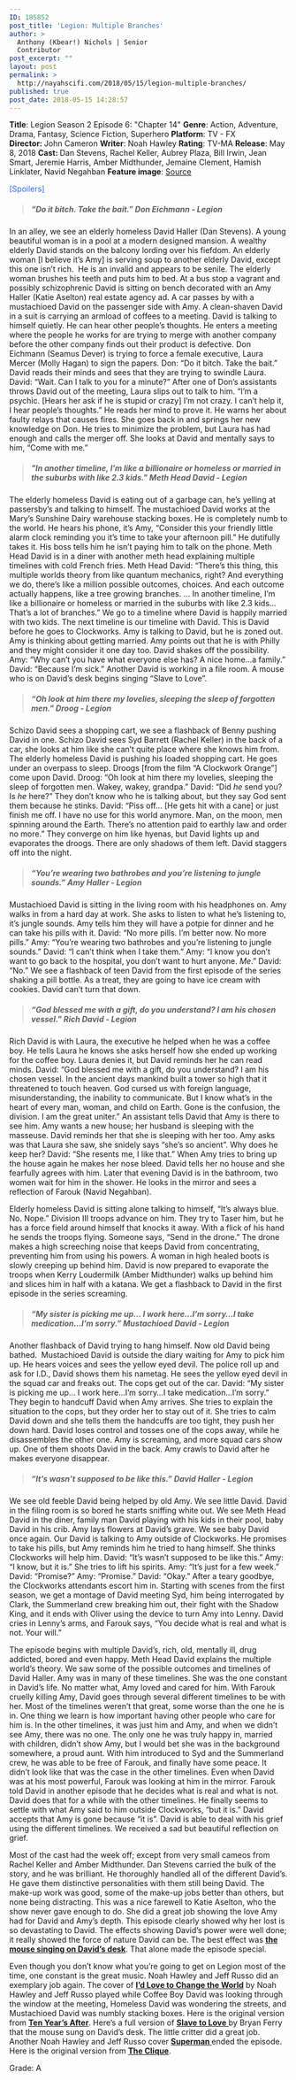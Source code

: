 ```yaml
---
ID: 185852
post_title: 'Legion: Multiple Branches'
author: >
  Anthony (Kbear!) Nichols | Senior
  Contributor
post_excerpt: ""
layout: post
permalink: >
  http://nayahscifi.com/2018/05/15/legion-multiple-branches/
published: true
post_date: 2018-05-15 14:28:57
---
```

<strong>Title</strong>: Legion Season 2 Episode 6: "Chapter 14"
<strong>Genre</strong>: Action, Adventure, Drama, Fantasy, Science Fiction, Superhero
<strong>Platform</strong>: TV - FX
<strong>Director: </strong>John Cameron
<strong>Writer</strong>: Noah Hawley
<strong>Rating</strong>: TV-MA
<strong>Release</strong>: May 8, 2018
<strong>Cast: </strong>Dan Stevens, Rachel Keller, Aubrey Plaza, Bill Irwin, Jean Smart, Jeremie Harris, Amber Midthunder, Jemaine Clement, Hamish Linklater, Navid Negahban
<strong>Feature image</strong>: <a href="http://oohlo.com/wp-content/uploads/2018/05/AmyDav.jpg">Source</a>

<span style="color: #3366ff;">[Spoilers]</span>
<blockquote>
<h5><strong>“Do it bitch. Take the bait.” Don Eichmann - Legion</strong></h5>
</blockquote>
In an alley, we see an elderly homeless David Haller (Dan Stevens). A young beautiful woman is in a pool at a modern designed mansion. A wealthy elderly David stands on the balcony lording over his fiefdom. An elderly woman [I believe it’s Amy] is serving soup to another elderly David, except this one isn’t rich.  He is an invalid and appears to be senile. The elderly woman brushes his teeth and puts him to bed. At a bus stop a vagrant and possibly schizophrenic David is sitting on bench decorated with an Amy Haller (Katie Aselton) real estate agency ad. A car passes by with a mustachioed David on the passenger side with Amy. A clean-shaven David in a suit is carrying an armload of coffees to a meeting. David is talking to himself quietly. He can hear other people’s thoughts. He enters a meeting where the people he works for are trying to merge with another company before the other company finds out their product is defective. Don Eichmann (Seamus Dever) is trying to force a female executive, Laura Mercer (Molly Hagan) to sign the papers. Don: “Do it bitch. Take the bait.” David reads their minds and sees that they are trying to swindle Laura. David: “Wait. Can I talk to you for a minute?” After one of Don’s assistants throws David out of the meeting, Laura slips out to talk to him. “I’m a psychic. [Hears her ask if he is stupid or crazy] I’m not crazy. I can’t help it, I hear people’s thoughts.” He reads her mind to prove it. He warns her about faulty relays that causes fires. She goes back in and springs her new knowledge on Don. He tries to minimize the problem, but Laura has had enough and calls the merger off. She looks at David and mentally says to him, “Come with me.”
<blockquote>
<h5><strong>"In another timeline, I’m like a billionaire or homeless or married in the suburbs with like 2.3 kids." Meth Head David - Legion</strong></h5>
</blockquote>
The elderly homeless David is eating out of a garbage can, he’s yelling at passersby’s and talking to himself. The mustachioed David works at the Mary’s Sunshine Dairy warehouse stacking boxes. He is completely numb to the world. He hears his phone, it’s Amy, “Consider this your friendly little alarm clock reminding you it’s time to take your afternoon pill.” He dutifully takes it. His boss tells him he isn’t paying him to talk on the phone. Meth Head David is in a diner with another meth head explaining multiple timelines with cold French fries. Meth Head David: “There’s this thing, this multiple worlds theory from like quantum mechanics, right? And everything we do, there’s like a million possible outcomes, choices. And each outcome actually happens, like a tree growing branches. ... In another timeline, I’m like a billionaire or homeless or married in the suburbs with like 2.3 kids…That’s a lot of branches.” We go to a timeline where David is happily married with two kids. The next timeline is our timeline with David. This is David before he goes to Clockworks. Amy is talking to David, but he is zoned out. Amy is thinking about getting married. Amy points out that he is with Philly and they might consider it one day too. David shakes off the possibility. Amy: “Why can’t you have what everyone else has? A nice home…a family.” David: “Because I’m sick.” Another David is working in a file room. A mouse who is on David’s desk begins singing “Slave to Love”.
<blockquote>
<h5><strong>“Oh look at him there my lovelies, sleeping the sleep of forgotten men." Droog - Legion</strong></h5>
</blockquote>
Schizo David sees a shopping cart, we see a flashback of Benny pushing David in one. Schizo David sees Syd Barrett (Rachel Keller) in the back of a car, she looks at him like she can’t quite place where she knows him from. The elderly homeless David is pushing his loaded shopping cart. He goes under an overpass to sleep. Droogs [from the film “A Clockwork Orange”] come upon David. Droog: “Oh look at him there my lovelies, sleeping the sleep of forgotten men. Wakey, wakey, grandpa.” David: “Did <em>he</em> send you? Is <em>he</em> here?” They don’t know who he is talking about, but they say God sent them because he stinks. David: “Piss off… [He gets hit with a cane] or just finish me off. I have no use for this world anymore. Man, on the moon, men spinning around the Earth. There’s no attention paid to earthly law and order no more.” They converge on him like hyenas, but David lights up and evaporates the droogs. There are only shadows of them left. David staggers off into the night.
<blockquote>
<h5><strong>“You’re wearing two bathrobes and you’re listening to jungle sounds.” Amy Haller - Legion</strong></h5>
</blockquote>
Mustachioed David is sitting in the living room with his headphones on. Amy walks in from a hard day at work. She asks to listen to what he’s listening to, it’s jungle sounds. Amy tells him they will have a potpie for dinner and he can take his pills with it. David: “No more pills. I’m better now. No more pills.” Amy: “You’re wearing two bathrobes and you’re listening to jungle sounds.” David: “I can’t think when I take them.” Amy: “I know you don’t want to go back to the hospital, you don’t want to hurt anyone. <em>Me</em>.” David: “No.” We see a flashback of teen David from the first episode of the series shaking a pill bottle. As a treat, they are going to have ice cream with cookies. David can’t turn that down.
<blockquote>
<h5><strong>“God blessed me with a gift, do you understand? I am his chosen vessel." Rich David - Legion</strong></h5>
</blockquote>
Rich David is with Laura, the executive he helped when he was a coffee boy. He tells Laura he knows she asks herself how she ended up working for the coffee boy. Laura denies it, but David reminds her he can read minds. David: “God blessed me with a gift, do you understand? I am his chosen vessel. In the ancient days mankind built a tower so high that it threatened to touch heaven. God cursed us with foreign language, misunderstanding, the inability to communicate. But I know what’s in the heart of every man, woman, and child on Earth. Gone is the confusion, the division. I am the great uniter.” An assistant tells David that Amy is there to see him. Amy wants a new house; her husband is sleeping with the masseuse. David reminds her that she is sleeping with her too. Amy asks was that Laura she saw, she snidely says “she’s so ancient”. Why does he keep her? David: “She resents me, I like that.” When Amy tries to bring up the house again he makes her nose bleed. David tells her no house and she fearfully agrees with him. Later that evening David is in the bathroom, two women wait for him in the shower. He looks in the mirror and sees a reflection of Farouk (Navid Negahban).

Elderly homeless David is sitting alone talking to himself, “It’s always blue. No. Nope.” Division III troops advance on him. They try to Taser him, but he has a force field around himself that knocks it away. With a flick of his hand he sends the troops flying. Someone says, “Send in the drone.” The drone makes a high screeching noise that keeps David from concentrating, preventing him from using his powers. A woman in high healed boots is slowly creeping up behind him. David is now prepared to evaporate the troops when Kerry Loudermilk (Amber Midthunder) walks up behind him and slices him in half with a katana. We get a flashback to David in the first episode in the series screaming.
<blockquote>
<h5><strong>“My sister is picking me up… I work here…I’m sorry…I take medication…I’m sorry.” Mustachioed David - Legion</strong></h5>
</blockquote>
Another flashback of David trying to hang himself. Now old David being bathed.  Mustachioed David is outside the diary waiting for Amy to pick him up. He hears voices and sees the yellow eyed devil. The police roll up and ask for I.D., David shows them his nametag. He sees the yellow eyed devil in the squad car and freaks out. The cops get out of the car. David: “My sister is picking me up… I work here…I’m sorry…I take medication…I’m sorry.” They begin to handcuff David when Amy arrives. She tries to explain the situation to the cops, but they order her to stay out of it. She tries to calm David down and she tells them the handcuffs are too tight, they push her down hard. David loses control and tosses one of the cops away, while he disassembles the other one. Amy is screaming, and more squad cars show up. One of them shoots David in the back. Amy crawls to David after he makes everyone disappear.
<blockquote>
<h5><strong>“It’s wasn’t supposed to be like this.” David Haller - Legion</strong></h5>
</blockquote>
We see old feeble David being helped by old Amy. We see little David. David in the filing room is so bored he starts sniffing white out. We see Meth Head David in the diner, family man David playing with his kids in their pool, baby David in his crib. Amy lays flowers at David’s grave. We see baby David once again. Our David is talking to Amy outside of Clockworks. He promises to take his pills, but Amy reminds him he tried to hang himself. She thinks Clockworks will help him. David: “It’s wasn’t supposed to be like this.” Amy: “I know, but it is.” She tries to lift his spirits. Amy: “It’s just for a few week.” David: “Promise?” Amy: “Promise.” David: “Okay.” After a teary goodbye, the Clockworks attendants escort him in. Starting with scenes from the first season, we get a montage of David meeting Syd, him being interrogated by Clark, the Summerland crew breaking him out, their fight with the Shadow King, and it ends with Oliver using the device to turn Amy into Lenny. David cries in Lenny’s arms, and Farouk says, “You decide what is real and what is not. Your will.”

The episode begins with multiple David’s, rich, old, mentally ill, drug addicted, bored and even happy. Meth Head David explains the multiple world’s theory. We saw some of the possible outcomes and timelines of David Haller. Amy was in many of these timelines. She was the one constant in David’s life. No matter what, Amy loved and cared for him. With Farouk cruelly killing Amy, David goes through several different timelines to be with her. Most of the timelines weren’t that great, some worse than the one he is in. One thing we learn is how important having other people who care for him is. In the other timelines, it was just him and Amy, and when we didn’t see Amy, there was no one. The only one he was truly happy in, married with children, didn’t show Amy, but I would bet she was in the background somewhere, a proud aunt. With him introduced to Syd and the Summerland crew, he was able to be free of Farouk, and finally have some peace. It didn’t look like that was the case in the other timelines. Even when David was at his most powerful, Farouk was looking at him in the mirror. Farouk told David in another episode that he decides what is real and what is not. David does that for a while with the other timelines. He finally seems to settle with what Amy said to him outside Clockworks, “but it is.” David accepts that Amy is gone because “it is”. David is able to deal with his grief using the different timelines. We received a sad but beautiful reflection on grief.

Most of the cast had the week off; except from very small cameos from Rachel Keller and Amber Midthunder. Dan Stevens carried the bulk of the story, and he was brilliant. He thoroughly handled all of the different David’s. He gave them distinctive personalities with them still being David. The make-up work was good, some of the make-up jobs better than others, but none being distracting. This was a nice farewell to Katie Aselton, who the show never gave enough to do. She did a great job showing the love Amy had for David and Amy’s depth. This episode clearly showed why her lost is so devastating to David. The effects showing David’s power were well done; it really showed the force of nature David can be. The best effect was <a href="https://www.youtube.com/watch?v=_n5GpZyixzU"><strong>the mouse singing on David’s desk</strong></a>. That alone made the episode special.

Even though you don’t know what you’re going to get on Legion most of the time, one constant is the great music. Noah Hawley and Jeff Russo did an exemplary job again. The cover of <a href="https://www.youtube.com/watch?v=PsLJlX3SI5g"><strong>I’d Love to Change the World</strong></a> by Noah Hawley and Jeff Russo played while Coffee Boy David was looking through the window at the meeting, Homeless David was wondering the streets, and Mustachioed David was numbly stacking boxes. Here is the original version from <a href="https://www.youtube.com/watch?v=J7-8sCLWwLk"><strong>Ten Year’s After</strong></a>. Here’s a full version of <a href="https://www.youtube.com/watch?v=9kp3N3wQPO0"><strong>Slave to Love</strong> </a>by Bryan Ferry that the mouse sung on David’s desk. The little critter did a great job. Another Noah Hawley and Jeff Russo cover <a href="https://www.youtube.com/watch?v=X8J1vQ18AHM"><strong>Superman </strong></a>ended the episode. Here is the original version from <a href="https://www.youtube.com/watch?v=IyfDH0HKLjs"><strong>The Clique</strong></a>.

Grade: A

&nbsp;

&nbsp;

&nbsp;

&nbsp;

&nbsp;

&nbsp;

&nbsp;

&nbsp;

&nbsp;

&nbsp;

&nbsp;

&nbsp;

&nbsp;

&nbsp;

&nbsp;

&nbsp;

&nbsp;

&nbsp;

&nbsp;